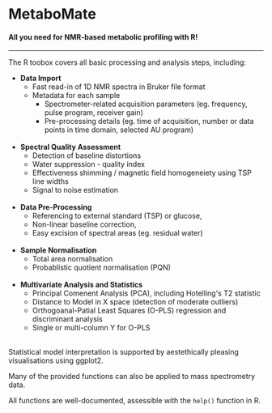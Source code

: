 MetaboMate
================

<!-- README.md is generated from README.Rmd. Please edit that file -->
#### **All you need for NMR-based metabolic profiling with R!**

------------------------------------------------------------------------

The R toobox covers all basic processing and analysis steps, including:

-   **Data Import**
    -   Fast read-in of 1D NMR spectra in Bruker file format
    -   Metadata for each sample
        -   Spectrometer-related acquisition parameters (eg. frequency, pulse program, receiver gain)
        -   Pre-processing details (eg. time of acquisition, number or data points in time domain, selected AU program) <br> <br>
-   **Spectral Quality Assessment**
    -   Detection of baseline distortions
    -   Water suppression - quality index
    -   Effectiveness shimming / magnetic field homogeneiety using TSP line widths
    -   Signal to noise estimation <br> <br>
-   **Data Pre-Processing**
    -   Referencing to external standard (TSP) or glucose,
    -   Non-linear baseline correction,
    -   Easy excision of spectral areas (eg. residual water) <br> <br>
-   **Sample Normalisation**
    -   Total area normalisation
    -   Probablistic quotient normalisation (PQN) <br> <br>
-   **Multivariate Analysis and Statistics**
    -   Principal Comenent Analysis (PCA), including Hotelling's T2 statistic
    -   Distance to Model in X space (detection of moderate outliers)
    -   Orthogoanal-Patial Least Squares (O-PLS) regression and discriminant analysis
    -   Single or multi-column Y for O-PLS <br> <br>

Statistical model interpretation is supported by aestethically pleasing visualisations using ggplot2.

Many of the provided functions can also be applied to mass spectrometry data.

All functions are well-documented, assessible with the `help()` function in R.
